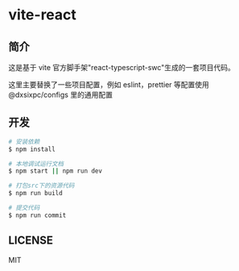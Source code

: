# vite-react

## 简介

这是基于 vite 官方脚手架"react-typescript-swc"生成的一套项目代码。

这里主要替换了一些项目配置，例如 eslint，prettier 等配置使用@dxsixpc/configs 里的通用配置

## 开发

```bash
# 安装依赖
$ npm install

# 本地调试运行文档
$ npm start || npm run dev

# 打包src下的资源代码
$ npm run build

# 提交代码
$ npm run commit
```

## LICENSE

MIT
